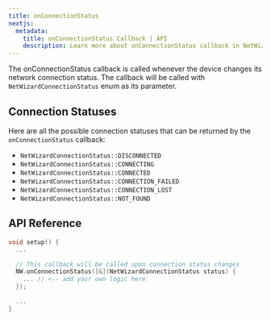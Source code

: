 ```yaml
---
title: onConnectionStatus
nextjs:
  metadata:
    title: onConnectionStatus Callback | API
    description: Learn more about onConnectionStatus callback in NetWizard.
---
```


The onConnectionStatus callback is called whenever the device changes its network connection status. The callback will be called with `NetWizardConnectionStatus` enum as its parameter.

## Connection Statuses

Here are all the possible connection statuses that can be returned by the `onConnectionStatus` callback:

- `NetWizardConnectionStatus::DISCONNECTED`
- `NetWizardConnectionStatus::CONNECTING`
- `NetWizardConnectionStatus::CONNECTED`
- `NetWizardConnectionStatus::CONNECTION_FAILED`
- `NetWizardConnectionStatus::CONNECTION_LOST`
- `NetWizardConnectionStatus::NOT_FOUND`


## API Reference

```cpp
void setup() {
  ...

  // This callback will be called upon connection status changes
  NW.onConnectionStatus([&](NetWizardConnectionStatus status) {
    ... // <-- add your own logic here
  });

  ...
}
```
